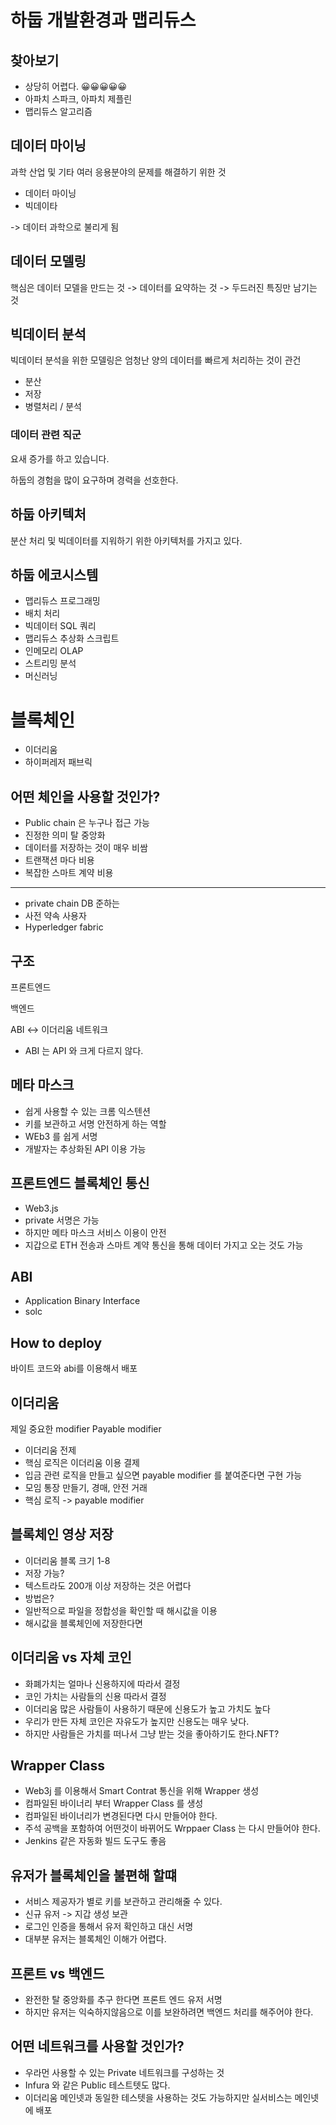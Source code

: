 # 하둡 개발환경과 맵리듀스

## 찾아보기

- 상당히 어렵다. :grinning::grinning::grinning::grinning::grinning:
- 아파치 스파크, 아파치 제플린
- 맵리듀스 알고리즘

## 데이터 마이닝

과학 산업 및 기타 여러 응용분야의 문제를 해결하기 위한 것

- 데이터 마이닝
- 빅데이타

-> 데이터 과학으로 불리게 됨

## 데이터 모델링

핵심은 데이터 모델을 만드는 것 -> 데이터를 요약하는 것 -> 두드러진 특징만 남기는 것

## 빅데이터 분석

빅데이터 분석을 위한 모델링은 엄청난 양의 데이터를 빠르게 처리하는 것이 관건

- 분산
- 저장
- 병렬처리 / 분석

### 데이터 관련 직군

요새 증가를 하고 있습니다. 

하둡의 경험을 많이 요구하며 경력을 선호한다.

## 하둡 아키텍처

분산 처리 및 빅데이터를 지워하기 위한 아키텍처를 가지고 있다.

## 하둡 에코시스템

- 맵리듀스 프로그래밍
- 배치 처리
- 빅데이터 SQL 쿼리
- 맵리듀스 추상화 스크립트
- 인메모리 OLAP
- 스트리밍 분석
- 머신러닝

# 블록체인

- 이더리움
- 하이퍼레저 패브릭

## 어떤 체인을 사용할 것인가?

- Public chain 은 누구나 접근 가능
- 진정한 의미 탈 중앙화
- 데이터를 저장하는 것이 매우 비쌈
- 트랜잭션 마다 비용
- 복잡한 스마트 계약 비용

------

- private chain DB 준하는
- 사전 약속 사용자
- Hyperledger fabric

## 구조

프론트엔드

백엔드

ABI <-> 이더리움 네트워크

- ABI 는 API 와 크게 다르지 않다.

## 메타 마스크

- 쉽게 사용할 수 있는 크롬 익스텐션
- 키를 보관하고 서명 안전하게 하는 역할
- WEb3 를 쉽게 서명
- 개발자는 추상화된 API 이용 가능

## 프론트엔드 블록체인 통신

- Web3.js
- private 서명은 가능
- 하지만 메타 마스크 서비스 이용이 안전
- 지갑으로 ETH 전송과 스마트 계약 통신을 통해 데이터 가지고 오는 것도 가능

## ABI

- Application Binary Interface
- solc

## How to deploy

바이트 코드와 abi를 이용해서 배포

## 이더리움

제일 중요한 modifier Payable modifier

- 이더리움 전제
- 핵심 로직은 이더리움 이용 결제
- 입금 관련 로직을 만들고 싶으면 payable modifier 를 붙여준다면 구현 가능
- 모임 통장 만들기, 경매, 안전 거래
- 핵심 로직 -> payable modifier

## 블록체인 영상 저장

- 이더리움 블록 크기 1-8
- 저장 가능?
- 텍스트라도 200개 이상 저장하는 것은 어렵다
- 방법은?
- 일반적으로 파일을 정합성을 확인할 때 해시값을 이용
- 해시값을 블록체인에 저장한다면

## 이더리움 vs 자체 코인

- 화폐가치는 얼마나 신용하지에 따라서 결정
- 코인 가치는 사람들의 신용 따라서 결정
- 이더리움 많은 사람들이 사용하기 때문에 신용도가 높고 가치도 높다
- 우리가 만든 자체 코인은 자유도가 높지만 신용도는 매우 낮다.
- 하지만 사람들은 가치를 떠나서 그냥 받는 것을 좋아하기도 한다.NFT?

## Wrapper Class

- Web3j 를 이용해서 Smart Contrat 통신을 위해 Wrapper 생성
- 컴파일된 바이너리 부터 Wrapper Class 를 생성
- 컴파일된 바이너리가 변경된다면 다시 만들어야 한다.
- 주석 공백을 포함하여 어떤것이 바뀌어도 Wrppaer Class 는 다시 만들어야 한다.
- Jenkins 같은 자동화 빌드 도구도 좋음

## 유저가 블록체인을 불편해 할떄

- 서비스 제공자가 별로 키를 보관하고 관리해줄 수 있다.
- 신규 유저 -> 지갑 생성 보관
- 로그인 인증을 통해서 유저 확인하고 대신 서명
- 대부분 유저는 블록체인 이해가 어렵다.

## 프론트 vs 백엔드

- 완전한 탈 중앙화를 추구 한다면 프론트 엔드 유저 서명
- 하지만 유저는 익숙하지않음으로 이를 보완하려면 백엔드 처리를 해주어야 한다.



## 어떤 네트워크를 사용할 것인가?

- 우라먼 사용할 수 있는 Private 네트워크를 구성하는 것
- Infura 와 같은 Public 테스트텟도 많다.
- 이더리움 메인넷과 동일한 테스텟을 사용하는 것도 가능하지만 실서비스는 메인넷에 배포